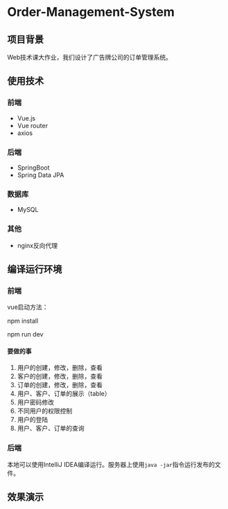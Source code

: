 # Order-Management-System

## 项目背景

Web技术课大作业，我们设计了广告牌公司的订单管理系统。



## 使用技术

### 前端

- Vue.js
- Vue router
- axios

### 后端

- SpringBoot
- Spring Data JPA

### 数据库

- MySQL

### 其他

- nginx反向代理



## 编译运行环境

### 前端

vue启动方法：

npm install

npm run dev

#### 要做的事
1. 用户的创建，修改，删除，查看
2. 客户的创建，修改，删除，查看
3. 订单的创建，修改，删除，查看
4. 用户、客户、订单的展示（table）
5. 用户密码修改
6. 不同用户的权限控制
7. 用户的登陆
8. 用户、客户、订单的查询


### 后端

本地可以使用IntelliJ IDEA编译运行。服务器上使用`java -jar`指令运行发布的文件。

## 效果演示
